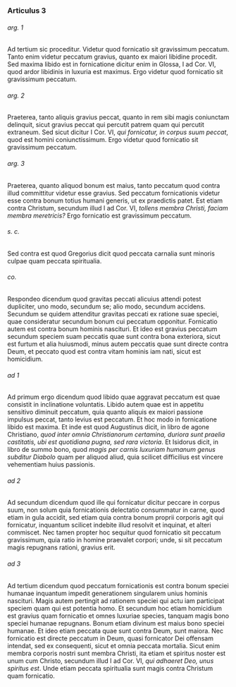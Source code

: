 ### Articulus 3

###### arg. 1
Ad tertium sic proceditur. Videtur quod fornicatio sit gravissimum peccatum. Tanto enim videtur peccatum gravius, quanto ex maiori libidine procedit. Sed maxima libido est in fornicatione dicitur enim in Glossa, I ad Cor. VI, quod ardor libidinis in luxuria est maximus. Ergo videtur quod fornicatio sit gravissimum peccatum.

###### arg. 2
Praeterea, tanto aliquis gravius peccat, quanto in rem sibi magis coniunctam delinquit, sicut gravius peccat qui percutit patrem quam qui percutit extraneum. Sed sicut dicitur I Cor. VI, *qui fornicatur, in corpus suum peccat*, quod est homini coniunctissimum. Ergo videtur quod fornicatio sit gravissimum peccatum.

###### arg. 3
Praeterea, quanto aliquod bonum est maius, tanto peccatum quod contra illud committitur videtur esse gravius. Sed peccatum fornicationis videtur esse contra bonum totius humani generis, ut ex praedictis patet. Est etiam contra Christum, secundum illud I ad Cor. VI, *tollens membra Christi, faciam membra meretricis?* Ergo fornicatio est gravissimum peccatum.

###### s. c.
Sed contra est quod Gregorius dicit quod peccata carnalia sunt minoris culpae quam peccata spiritualia.

###### co.
Respondeo dicendum quod gravitas peccati alicuius attendi potest dupliciter, uno modo, secundum se; alio modo, secundum accidens. Secundum se quidem attenditur gravitas peccati ex ratione suae speciei, quae consideratur secundum bonum cui peccatum opponitur. Fornicatio autem est contra bonum hominis nascituri. Et ideo est gravius peccatum secundum speciem suam peccatis quae sunt contra bona exteriora, sicut est furtum et alia huiusmodi, minus autem peccatis quae sunt directe contra Deum, et peccato quod est contra vitam hominis iam nati, sicut est homicidium.

###### ad 1
Ad primum ergo dicendum quod libido quae aggravat peccatum est quae consistit in inclinatione voluntatis. Libido autem quae est in appetitu sensitivo diminuit peccatum, quia quanto aliquis ex maiori passione impulsus peccat, tanto levius est peccatum. Et hoc modo in fornicatione libido est maxima. Et inde est quod Augustinus dicit, in libro de agone Christiano, *quod inter omnia Christianorum certamina, duriora sunt praelia castitatis, ubi est quotidiana pugna, sed rara victoria*. Et Isidorus dicit, in libro de summo bono, quod *magis per carnis luxuriam humanum genus subditur Diabolo* quam per aliquod aliud, quia scilicet difficilius est vincere vehementiam huius passionis.

###### ad 2
Ad secundum dicendum quod ille qui fornicatur dicitur peccare in corpus suum, non solum quia fornicationis delectatio consummatur in carne, quod etiam in gula accidit, sed etiam quia contra bonum proprii corporis agit qui fornicatur, inquantum scilicet indebite illud resolvit et inquinat, et alteri commiscet. Nec tamen propter hoc sequitur quod fornicatio sit peccatum gravissimum, quia ratio in homine praevalet corpori; unde, si sit peccatum magis repugnans rationi, gravius erit.

###### ad 3
Ad tertium dicendum quod peccatum fornicationis est contra bonum speciei humanae inquantum impedit generationem singularem unius hominis nascituri. Magis autem pertingit ad rationem speciei qui actu iam participat speciem quam qui est potentia homo. Et secundum hoc etiam homicidium est gravius quam fornicatio et omnes luxuriae species, tanquam magis bono speciei humanae repugnans. Bonum etiam divinum est maius bono speciei humanae. Et ideo etiam peccata quae sunt contra Deum, sunt maiora. Nec fornicatio est directe peccatum in Deum, quasi fornicator Dei offensam intendat, sed ex consequenti, sicut et omnia peccata mortalia. Sicut enim membra corporis nostri sunt membra Christi, ita etiam et spiritus noster est unum cum Christo, secundum illud I ad Cor. VI, *qui adhaeret Deo, unus spiritus est*. Unde etiam peccata spiritualia sunt magis contra Christum quam fornicatio.

